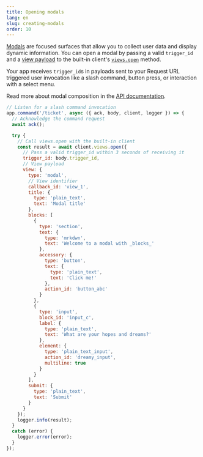 ```yaml
---
title: Opening modals
lang: en
slug: creating-modals
order: 10
---
```


<div class="section-content">
<a href="https://api.slack.com/block-kit/surfaces/modals">Modals</a> are focused surfaces that allow you to collect user data and display dynamic information. You can open a modal by passing a valid <code>trigger_id</code> and a <a href="https://api.slack.com/reference/block-kit/views">view payload</a> to the built-in client's <a href="https://api.slack.com/methods/views.open"><code>views.open</code></a> method. 

Your app receives <code>trigger_id</code>s in payloads sent to your Request URL triggered user invocation like a slash command, button press, or interaction with a select menu.

Read more about modal composition in the <a href="https://api.slack.com/surfaces/modals/using#composing_views">API documentation</a>.
</div>

```javascript
// Listen for a slash command invocation
app.command('/ticket', async ({ ack, body, client, logger }) => {
  // Acknowledge the command request
  await ack();

  try {
    // Call views.open with the built-in client
    const result = await client.views.open({
      // Pass a valid trigger_id within 3 seconds of receiving it
      trigger_id: body.trigger_id,
      // View payload
      view: {
        type: 'modal',
        // View identifier
        callback_id: 'view_1',
        title: {
          type: 'plain_text',
          text: 'Modal title'
        },
        blocks: [
          {
            type: 'section',
            text: {
              type: 'mrkdwn',
              text: 'Welcome to a modal with _blocks_'
            },
            accessory: {
              type: 'button',
              text: {
                type: 'plain_text',
                text: 'Click me!'
              },
              action_id: 'button_abc'
            }
          },
          {
            type: 'input',
            block_id: 'input_c',
            label: {
              type: 'plain_text',
              text: 'What are your hopes and dreams?'
            },
            element: {
              type: 'plain_text_input',
              action_id: 'dreamy_input',
              multiline: true
            }
          }
        ],
        submit: {
          type: 'plain_text',
          text: 'Submit'
        }
      }
    });
    logger.info(result);
  }
  catch (error) {
    logger.error(error);
  }
});
```
